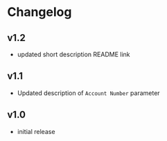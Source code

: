 # Changelog

## v1.2

- updated short description README link

## v1.1

- Updated description of `Account Number` parameter

## v1.0

- initial release
